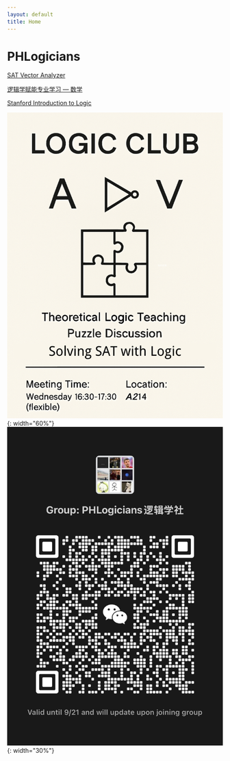 ```yaml
---
layout: default
title: Home
---
```


# PHLogicians

[SAT Vector Analyzer](/resources/sat-vector-analyzer.html)

[逻辑学赋能专业学习 — 数学](/lectures/logic-help-math/)

[Stanford Introduction to Logic](http://intrologic.stanford.edu/public/lessons.php)

![](/images/poster.png){: width="60%"}
![](/images/group-qr-code-2025-09-21.png){: width="30%"}
